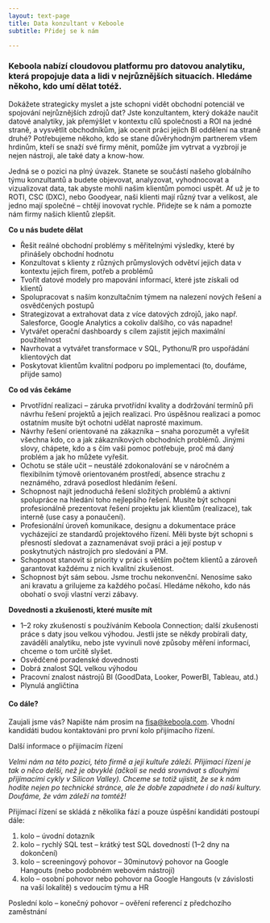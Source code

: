 ```yaml
---
layout: text-page
title: Data konzultant v Keboole
subtitle: Přidej se k nám

---
```

### Keboola nabízí cloudovou platformu pro datovou analytiku, která propojuje data a lidi v nejrůznějších situacích. Hledáme někoho, kdo umí dělat totéž.

Dokážete strategicky myslet a jste schopni vidět obchodní potenciál ve spojování nejrůznějších zdrojů dat? Jste konzultantem, který dokáže naučit datové analytiky, jak přemýšlet v kontextu cílů společnosti a ROI na jedné straně, a vysvětlit obchodníkům, jak ocenit práci jejich BI oddělení na straně druhé? Potřebujeme někoho, kdo se stane důvěryhodným partnerem všem hrdinům, kteří se snaží své firmy měnit, pomůže jim vytrvat a vyzbrojí je nejen nástroji, ale také daty a know-how.

Jedná se o pozici na plný úvazek. Stanete se součástí našeho globálního týmu konzultantů a budete objevovat, analyzovat, vyhodnocovat a vizualizovat data, tak abyste mohli našim klientům pomoci uspět. Ať už je to ROTI, CSC (DXC), nebo Goodyear, naši klienti mají různý tvar a velikost, ale jedno mají společné – chtějí inovovat rychle. Přidejte se k nám a pomozte nám firmy našich klientů zlepšit.

**Co u nás budete dělat**

* Řešit reálné obchodní problémy s měřitelnými výsledky, které by přinášely obchodní hodnotu
* Konzultovat s klienty z různých průmyslových odvětví jejich data v kontextu jejich firem, potřeb a problémů
* Tvořit datové modely pro mapování informací, které jste získali od klientů
* Spolupracovat s naším konzultačním týmem na nalezení nových řešení a osvědčených postupů
* Strategizovat a extrahovat data z více datových zdrojů, jako např. Salesforce, Google Analytics a cokoliv dalšího, co vás napadne!
* Vytvářet operační dashboardy s cílem zajistit jejich maximální použitelnost
* Navrhovat a vytvářet transformace v SQL, Pythonu/R pro uspořádání klientových dat
* Poskytovat klientům kvalitní podporu po implementaci (to, doufáme, přijde samo)

**Co od vás čekáme**

* Prvotřídní realizaci – záruka prvotřídní kvality a dodržování termínů při návrhu řešení projektů a jejich realizaci. Pro úspěšnou realizaci a pomoc ostatním musíte být ochotni udělat naprosté maximum.
* Návrhy řešení orientované na zákazníka – snaha porozumět a vyřešit všechna kdo, co a jak zákazníkových obchodních problémů. Jinými slovy, chápete, kdo a s čím vaši pomoc potřebuje, proč má daný problém a jak ho můžete vyřešit.
* Ochotu se stále učit – neustálé zdokonalování se v náročném a flexibilním týmově orientovaném prostředí, absence strachu z neznámého, zdravá posedlost hledáním řešení.
* Schopnost najít jednoduchá řešení složitých problémů a aktivní spolupráce na hledání toho nejlepšího řešení. Musíte být schopni profesionálně prezentovat řešení projektu jak klientům (realizace), tak interně (use casy a ponaučení).
* Profesionální úroveň komunikace, designu a dokumentace práce vycházející ze standardů projektového řízení. Měli byste být schopni s přesností sledovat a zaznamenávat svoji práci a její postup v poskytnutých nástrojích pro sledování a PM.
* Schopnost stanovit si priority v práci s větším počtem klientů a zároveň garantovat každému z nich kvalitní zkušenost.
* Schopnost být sám sebou. Jsme trochu nekonvenční. Nenosíme sako ani kravatu a grilujeme za každého počasí. Hledáme někoho, kdo nás obohatí o svoji vlastní verzi zábavy.

**Dovednosti a zkušenosti, které musíte mít**

* 1–2 roky zkušeností s používáním Keboola Connection; další zkušenosti práce s daty jsou velkou výhodou. Jestli jste se někdy probírali daty, zaváděli analytiku, nebo jste vyvinuli nové způsoby měření informací, chceme o tom určitě slyšet.
* Osvědčené poradenské dovednosti
* Dobrá znalost SQL velkou výhodou
* Pracovní znalost nástrojů BI (GoodData, Looker, PowerBI, Tableau, atd.)
* Plynulá angličtina

#### Co dále?

Zaujali jsme vás? Napište nám prosím na fisa@keboola.com. Vhodní kandidáti budou kontaktováni pro první kolo přijímacího řízení.

Další informace o přijímacím řízení

_Velmi nám na této pozici, této firmě a její kultuře záleží. Přijímací řízení je tak o něco delší, než je obvyklé (ačkoli se nedá srovnávat s dlouhými přijímacími cykly v Silicon Valley). Chceme se totiž ujistit, že se k nám hodíte nejen po technické stránce, ale že dobře zapadnete i do naší kultury. Doufáme, že vám záleží na tomtéž!_

Přijímací řízení se skládá z několika fází a pouze úspěšní kandidáti postoupí dále:

1. kolo – úvodní dotazník
2. kolo – rychlý SQL test – krátký test SQL dovedností (1–2 dny na dokončení)
3. kolo – screeningový pohovor – 30minutový pohovor na Google Hangouts (nebo podobném webovém nástroji)
4. kolo – osobní pohovor nebo pohovor na Google Hangouts (v závislosti na vaší lokalitě) s vedoucím týmu a HR

Poslední kolo – konečný pohovor – ověření referencí z předchozího zaměstnání